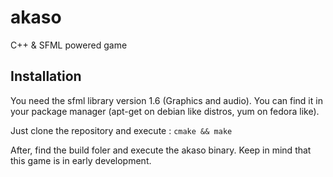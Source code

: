 akaso
=====

C++ &amp; SFML powered game

Installation
------------

You need the sfml library version 1.6 (Graphics and audio).
You can find it in your package manager (apt-get on debian like distros, yum on fedora like).

Just clone the repository and execute :
`cmake && make`

After, find the build foler and execute the akaso binary.
Keep in mind that this game is in early development.
